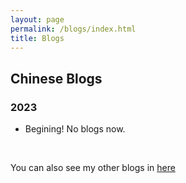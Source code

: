 ```yaml
---
layout: page
permalink: /blogs/index.html
title: Blogs
---
```


## Chinese Blogs

### 2023

- Begining! No blogs now.

<br>

You can also see my other blogs in [here](https://www.cnblogs.com/ZhenZ/)

